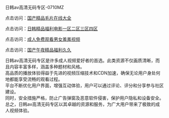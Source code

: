 日韩av高清无码专区-0710MZ

点击访问：<a href="https://heiliaowt0d7p.pages.dev">国产精品毛片在线大全</a>

点击访问：<a href="https://heiliaoow5kzm.pages.dev">日韩精品福利电影一区二区三区四区</a>

点击访问：<a href="https://heiliaozj3tjd.pages.dev">成人免费观看男女羞羞视频</a>

点击访问：<a href="https://heiliaoe8ajia.pages.dev">国产午夜精品福利久久</a>

日韩av高清无码专区是许多成人视频爱好者的首选。此类资源不仅画质清晰，而且内容丰富多样，涵盖多种题材和风格。  
高品质的播放体验得益于先进的视频压缩技术和CDN加速，确保无论用户身处何地都能享受流畅的观看过程。  
平台不断优化用户界面，增强互动体验，用户可以通过评论、评分和分享参与社区建设。  
同时，安全措施严格，防止广告弹窗及恶意软件侵害，保护用户隐私和设备安全。  
总之，日韩av高清无码专区以其卓越的资源和服务，为广大用户带来了极致的成人视频体验。

<span style="display:none;">[Canonical link]( )</span>
